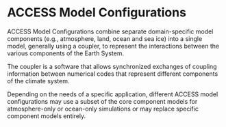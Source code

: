 # ACCESS Model Configurations

ACCESS Model Configurations combine separate domain-specific model components (e.g., atmosphere, land, ocean and sea ice) into a single model, generally using a coupler, to represent the interactions between the various components of the Earth System. 

The coupler is a software that allows synchronized exchanges of coupling information between numerical codes that represent different components of the climate system.

Depending on the needs of a specific application, different ACCESS model configurations may use a subset of the core component models for atmosphere-only or ocean-only simulations or may replace specific component models entirely.